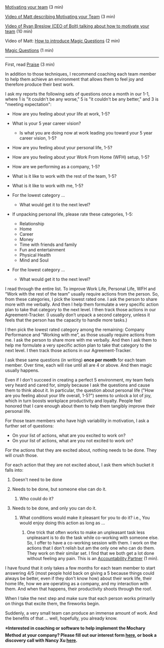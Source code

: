 [Motivating your team](https://docs.google.com/document/d/14kFZcqm3zaS5uY4QmG307BViQyoSbDDS1U04NpYhmes/edit) (3 min)

[Video of Matt describing Motivating your Team](https://www.loom.com/share/6a7df49096964c7087d1569ffd7bcdf0) (3 min)

[Video of Ryan Breslow (CEO of Bolt) talking about how to motivate your team](https://www.youtube.com/watch?v=dkdDU64Zcpk) (10 min)

Video of Matt: [How to introduce Magic Questions](https://www.loom.com/share/97d678b26e2e475e94efa4d1f4ce36fb) (2 min)

[Magic Questions](https://docs.google.com/document/d/1SLHeBWEXHk9SEvUKUU1hMsxl-U-IRaeZqA-wpx02lb4/edit) (1 min)

---

First, read [Praise](https://docs.google.com/document/d/1aXFhFbtIxmUdrUe9y341ghd-EJ89hJZ7g9tOKnw16FI/edit) (3 min)

In addition to those techniques, I recommend coaching each team member to help them achieve an environment that allows them to feel joy and therefore produce their best work.

I ask my reports the following sets of questions once a month in our 1-1, where 1 is "it couldn't be any worse," 5 is "it couldn't be any better," and 3 is "meeting expectation":

- How are you feeling about your life at work, 1-5?
- What is your 5 year career vision?
  - Is what you are doing now at work leading you toward your 5 year career vision, 1-5?
- How are you feeling about your personal life, 1-5?
- How are you feeling about your Work From Home (WFH) setup, 1-5?
- How are we performing as a company, 1-5?
- What is it like to work with the rest of the team, 1-5?
- What is it like to work with me, 1-5?

- For the lowest category …

  - What would get it to the next level?

- If unpacking personal life, please rate these categories, 1-5:

  - Relationship
  - Home
  - Career
  - Money
  - Time with friends and family
  - Fun and entertainment
  - Physical Health
  - Mind and Soul

- For the lowest category …
  - What would get it to the next level?

I read through the entire list. To improve Work Life, Personal Life, WFH and “Work with the rest of the team” usually require actions from the person. So, from these categories, I pick the lowest rated one. I ask the person to share more with me verbally. And then I help them formulate a very specific action plan to take that category to the next level. I then track those actions in our Agreement-Tracker. (I usually don’t unpack a second category, unless it feels that the person has the capacity to handle more tasks.)

I then pick the lowest rated category among the remaining: Company Performance and “Working with me”, as those usually require actions from me. I ask the person to share more with me verbally. And then I ask them to help me formulate a very specific action plan to take that category to the next level. I then track those actions in our Agreement-Tracker.

I ask these same questions (in writing) **once per month** for each team member. Over time, each will rise until all are 4 or above. And then magic usually happens.

Even if I don't succeed in creating a perfect 5 environment, my team feels very heard and cared for, simply because I ask the questions and cause them to think about it. In particular, the question about personal life ("How are you feeling about your life overall, 1-5?") seems to unlock a lot of joy, which in turn boosts workplace productivity and loyalty. People feel honored that I care enough about them to help them tangibly improve their personal life.

For those team members who have high variability in motivation, I ask a further set of questions:

- On your list of actions, what are you excited to work on?
- On your list of actions, what are you not excited to work on?

For the actions that they are excited about, nothing needs to be done. They will crush those.

For each action that they are not excited about, I ask them which bucket it falls into:

1. Doesn't need to be done

2. Needs to be done, but someone else can do it.

   1. Who could do it?

3. Needs to be done, and only you can do it.

   1. What conditions would make it pleasant for you to do it? i.e., You would enjoy doing this action as long as …

      1. One trick that often works to make an unpleasant task less unpleasant is to do the task while co-working with someone else. So, I offer to have a co-working session with them. I work on the actions that I don't relish but am the only one who can do them. They work on their similar set. I find that we both get a lot done without feeling any pain. This is an [Accountability Partner](https://docs.google.com/document/d/1ljixCUhnIzKgNLzn5xzn-S1XEojM5Rblq3-83wiku28/edit) (1 min).

I have found that it only takes a few months for each team member to start answering 4/5 (most people hold back on giving a 5 because things could always be better, even if they don't know how) about their work life, their home life, how we are operating as a company, and my interaction with them. And when that happens, their productivity shoots through the roof.

When I take the next step and make sure that each person works primarily on things that excite them, the fireworks begin.

Suddenly, a very small team can produce an immense amount of work. And the benefits of that … well, hopefully, you already know.

**⭐Interested in coaching or software to help implement the Mochary Method at your company? Please fill out our interest form [here](https://mocharymethod.typeform.com/interest), or book a discovery call with Nancy Xu [here](https://calendly.com/nancy-mm/30).**
